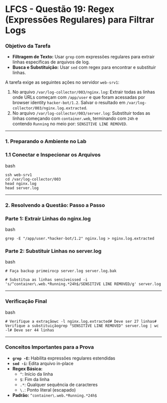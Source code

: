 # **LFCS - Questão 19: Regex (Expressões Regulares) para Filtrar Logs**

### **Objetivo da Tarefa**

- **Filtragem de Texto:** Usar `grep` com expressões regulares para extrair linhas específicas de arquivos de log.
- **Busca e Substituição:** Usar `sed` com regex para encontrar e substituir linhas.

A tarefa exige as seguintes ações no servidor `web-srv1`:

1. No arquivo `/var/log-collector/003/nginx.log`: Extrair todas as linhas onde URLs começam com `/app/user` e que foram acessadas por browser identity `hacker-bot/1.2`. Salvar o resultado em `/var/log-collector/003/nginx.log.extracted`.
2. No arquivo `/var/log-collector/003/server.log`: Substituir todas as linhas começando com `container.web`, terminando com `24h` e contendo `Running` no meio por: `SENSITIVE LINE REMOVED`.

---

### **1. Preparando o Ambiente no Lab**

### **1.1 Conectar e Inspecionar os Arquivos**

bash

```
ssh web-srv1
cd /var/log-collector/003
head nginx.log
head server.log
```

---

### **2. Resolvendo a Questão: Passo a Passo**

### **Parte 1: Extrair Linhas do nginx.log**

bash

```
grep -E "/app/user.*hacker-bot/1.2" nginx.log > nginx.log.extracted
```

### **Parte 2: Substituir Linhas no server.log**

bash

```
# Faça backup primeirocp server.log server.log.bak

# Substitua as linhas sensíveissed -i 's/^container\.web.*Running.*24h$/SENSITIVE LINE REMOVED/g' server.log
```

---

### **Verificação Final**

bash

```
# Verifique a extraçãowc -l nginx.log.extracted# Deve ser 27 linhas# Verifique a substituiçãogrep "SENSITIVE LINE REMOVED" server.log | wc -l# Deve ser 44 linhas
```

---

### **Conceitos Importantes para a Prova**

- **`grep -E`:** Habilita expressões regulares estendidas
- **`sed -i`:** Edita arquivo in-place
- **Regex Básica:**
    - `^`: Início da linha
    - `$`: Fim da linha
    - `.*`: Qualquer sequência de caracteres
    - `\.`: Ponto literal (escapado)
- **Padrão:** `^container\.web.*Running.*24h$`
